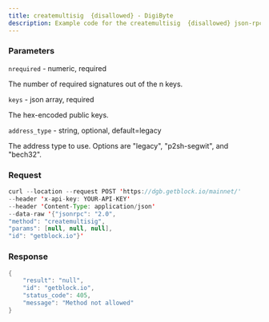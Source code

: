 ```yaml
---
title: createmultisig  {disallowed} - DigiByte
description: Example code for the createmultisig  {disallowed} json-rpc method. Сomplete guide on how to use createmultisig  {disallowed} json-rpc in GetBlock.io Web3 documentation.
---
```


### Parameters


`nrequired` - numeric, required

The number of required signatures out of the n keys.

`keys` - json array, required

The hex-encoded public keys.

`address_type` - string, optional, default=legacy

The address type to use. Options are "legacy", "p2sh-segwit", and
"bech32".

### Request

``` java
curl --location --request POST 'https://dgb.getblock.io/mainnet/' 
--header 'x-api-key: YOUR-API-KEY' 
--header 'Content-Type: application/json' 
--data-raw '{"jsonrpc": "2.0",
"method": "createmultisig",
"params": [null, null, null],
"id": "getblock.io"}'
```

###  Response

``` java
{
    "result": "null",
    "id": "getblock.io",
    "status_code": 405,
    "message": "Method not allowed"
}
```

